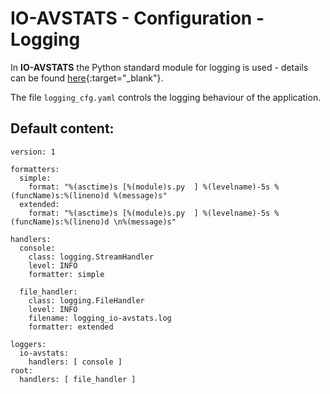 # IO-AVSTATS - Configuration - Logging

In **IO-AVSTATS** the Python standard module for logging is used - details can be found [here](https://docs.python.org/3/library/logging.config.html){:target="_blank"}.

The file `logging_cfg.yaml` controls the logging behaviour of the application. 

## Default content:

    version: 1
    
    formatters:
      simple:
        format: "%(asctime)s [%(module)s.py  ] %(levelname)-5s %(funcName)s:%(lineno)d %(message)s"
      extended:
        format: "%(asctime)s [%(module)s.py  ] %(levelname)-5s %(funcName)s:%(lineno)d \n%(message)s"
    
    handlers:
      console:
        class: logging.StreamHandler
        level: INFO
        formatter: simple
    
      file_handler:
        class: logging.FileHandler
        level: INFO
        filename: logging_io-avstats.log
        formatter: extended
    
    loggers:
      io-avstats:
        handlers: [ console ]
    root:
      handlers: [ file_handler ]
